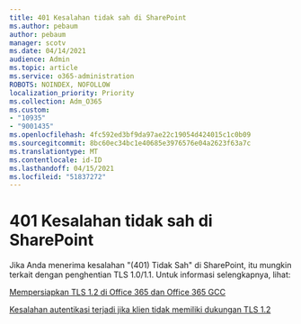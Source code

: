 ```yaml
---
title: 401 Kesalahan tidak sah di SharePoint
ms.author: pebaum
author: pebaum
manager: scotv
ms.date: 04/14/2021
audience: Admin
ms.topic: article
ms.service: o365-administration
ROBOTS: NOINDEX, NOFOLLOW
localization_priority: Priority
ms.collection: Adm_O365
ms.custom:
- "10935"
- "9001435"
ms.openlocfilehash: 4fc592ed3bf9da97ae22c19054d424015c1c0b09
ms.sourcegitcommit: 8bc60ec34bc1e40685e3976576e04a2623f63a7c
ms.translationtype: MT
ms.contentlocale: id-ID
ms.lasthandoff: 04/15/2021
ms.locfileid: "51837272"
---
```

# <a name="401-unauthorized-error-in-sharepoint"></a>401 Kesalahan tidak sah di SharePoint

Jika Anda menerima kesalahan "(401) Tidak Sah" di SharePoint, itu mungkin terkait dengan penghentian TLS 1.0/1.1. Untuk informasi selengkapnya, lihat:

[Mempersiapkan TLS 1.2 di Office 365 dan Office 365 GCC](https://docs.microsoft.com/microsoft-365/compliance/prepare-tls-1.2-in-office-365)

[Kesalahan autentikasi terjadi jika klien tidak memiliki dukungan TLS 1.2](https://review.docs.microsoft.com/sharepoint/troubleshoot/administration/authentication-errors-tls12-support)